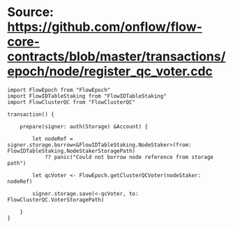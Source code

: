 # Source: https://github.com/onflow/flow-core-contracts/blob/master/transactions/epoch/node/register_qc_voter.cdc

```
import FlowEpoch from "FlowEpoch"
import FlowIDTableStaking from "FlowIDTableStaking"
import FlowClusterQC from "FlowClusterQC"

transaction() {

    prepare(signer: auth(Storage) &Account) {

        let nodeRef = signer.storage.borrow<&FlowIDTableStaking.NodeStaker>(from: FlowIDTableStaking.NodeStakerStoragePath)
            ?? panic("Could not borrow node reference from storage path")

        let qcVoter <- FlowEpoch.getClusterQCVoter(nodeStaker: nodeRef)

        signer.storage.save(<-qcVoter, to: FlowClusterQC.VoterStoragePath)

    }
}
```